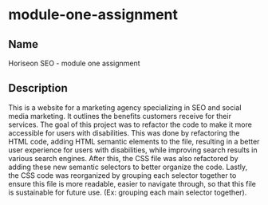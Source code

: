 # module-one-assignment


## Name
Horiseon SEO - module one assignment 


## Description
This is a website for a marketing agency specializing in SEO and social media marketing. It outlines the benefits customers receive for their services. The goal of this project was to refactor the code to make it more accessible for users with disabilities. This was done by refactoring the HTML code, adding HTML semantic elements to the file, resulting in a better user experience for users with disabilities, while improving search results in various search engines. After this, the CSS file was also refactored by adding these new semantic selectors to better organize the code. Lastly, the CSS code was reorganized by grouping each selector together to ensure this file is more readable, easier to navigate through, so that this file is sustainable for future use. (Ex: grouping each main selector together). 

